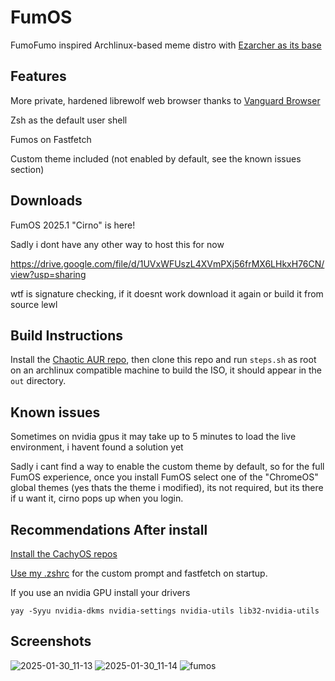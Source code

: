 # FumOS
FumoFumo inspired Archlinux-based meme distro with [Ezarcher as its base](https://sourceforge.net/projects/ezarch/)

## Features
More private, hardened librewolf web browser thanks to [Vanguard Browser](https://github.com/Michael-Sebero/Vanguard-Browser)

Zsh as the default user shell

Fumos on Fastfetch

Custom theme included (not enabled by default, see the known issues section)

## Downloads
FumOS 2025.1 "Cirno" is here!  

Sadly i dont have any other way to host this for now

https://drive.google.com/file/d/1UVxWFUszL4XVmPXj56frMX6LHkxH76CN/view?usp=sharing

wtf is signature checking, if it doesnt work download it again or build it from source lewl

## Build Instructions
Install the [Chaotic AUR repo](https://aur.chaotic.cx/), then clone this repo and run ```steps.sh``` as root on an archlinux compatible machine to build the ISO, it should appear in the ```out``` directory.

## Known issues
Sometimes on nvidia gpus it may take up to 5 minutes to load the live environment, i havent found a solution yet

Sadly i cant find a way to enable the custom theme by default, so for the full FumOS experience, once you install FumOS select one of the "ChromeOS" global themes (yes thats the theme i modified), its not required, but its there if u want it, cirno pops up when you login.

## Recommendations After install
[Install the CachyOS repos](https://wiki.cachyos.org/features/optimized_repos/)

[Use my .zshrc](https://github.com/fumofumoenjoyer/dotfiles/blob/master/.zshrc) for the custom prompt and fastfetch on startup.

If you use an nvidia GPU install your drivers
```
yay -Syyu nvidia-dkms nvidia-settings nvidia-utils lib32-nvidia-utils
```

## Screenshots
![2025-01-30_11-13](https://github.com/user-attachments/assets/4d209653-9ebf-472f-910b-c964e8dc6d9d)
![2025-01-30_11-14](https://github.com/user-attachments/assets/2c8ef704-bce4-4a16-8b03-306a7f916936)
![fumos](https://github.com/user-attachments/assets/bbb5b250-2dfe-4cbb-874e-88d516d2adc2)
